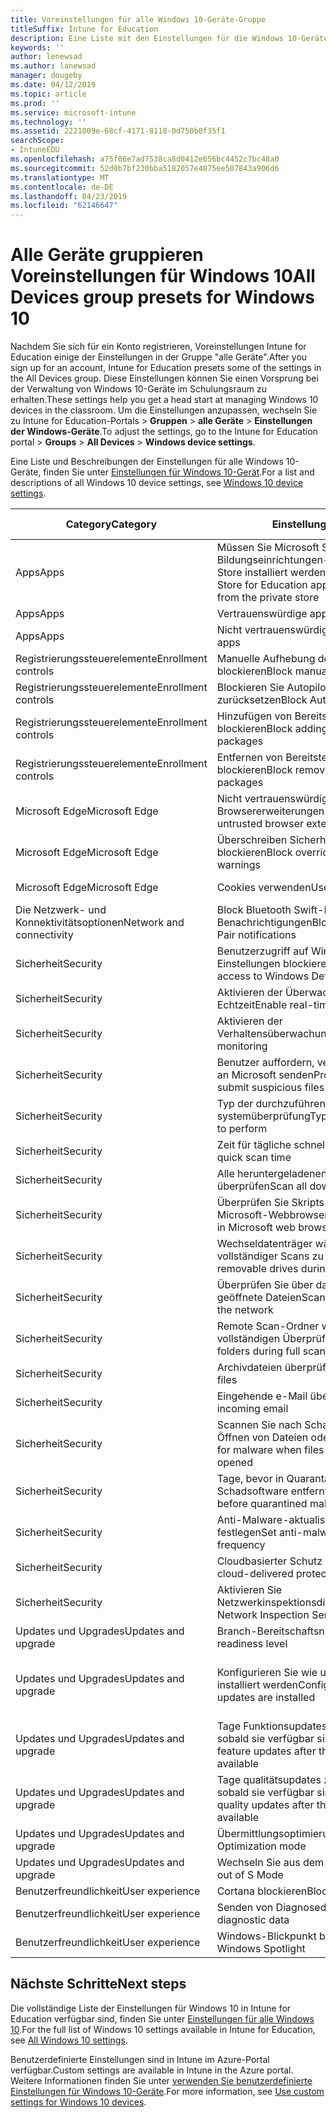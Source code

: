 ```yaml
---
title: Voreinstellungen für alle Windows 10-Geräte-Gruppe
titleSuffix: Intune for Education
description: Eine Liste mit den Einstellungen für die Windows 10-Geräte, die zum Zeitpunkt der Registrierung voreingestellt sind angezeigt
keywords: ''
author: lenewsad
ms.author: lanewsad
manager: dougeby
ms.date: 04/12/2019
ms.topic: article
ms.prod: ''
ms.service: microsoft-intune
ms.technology: ''
ms.assetid: 2221009e-68cf-4171-8118-0d750b0f35f1
searchScope:
- IntuneEDU
ms.openlocfilehash: a75f06e7ad7538ca8d0412e656bc4452c7bc48a0
ms.sourcegitcommit: 52d0b7bf230bba5182057e4875ee507843a906d6
ms.translationtype: MT
ms.contentlocale: de-DE
ms.lasthandoff: 04/23/2019
ms.locfileid: "62146647"
---
```

# <a name="all-devices-group-presets-for-windows-10"></a><span data-ttu-id="1cef4-103">Alle Geräte gruppieren Voreinstellungen für Windows 10</span><span class="sxs-lookup"><span data-stu-id="1cef4-103">All Devices group presets for Windows 10</span></span>
<span data-ttu-id="1cef4-104">Nachdem Sie sich für ein Konto registrieren, Voreinstellungen Intune for Education einige der Einstellungen in der Gruppe "alle Geräte".</span><span class="sxs-lookup"><span data-stu-id="1cef4-104">After you sign up for an account, Intune for Education presets some of the settings in the All Devices group.</span></span> <span data-ttu-id="1cef4-105">Diese Einstellungen können Sie einen Vorsprung bei der Verwaltung von Windows 10-Geräte im Schulungsraum zu erhalten.</span><span class="sxs-lookup"><span data-stu-id="1cef4-105">These settings help you get a head start at managing Windows 10 devices in the classroom.</span></span> <span data-ttu-id="1cef4-106">Um die Einstellungen anzupassen, wechseln Sie zu Intune for Education-Portals > **Gruppen** > **alle Geräte** > **Einstellungen der Windows-Geräte**.</span><span class="sxs-lookup"><span data-stu-id="1cef4-106">To adjust the settings, go to the Intune for Education portal > **Groups** > **All Devices** > **Windows device settings**.</span></span>  

<span data-ttu-id="1cef4-107">Eine Liste und Beschreibungen der Einstellungen für alle Windows 10-Geräte, finden Sie unter [Einstellungen für Windows 10-Gerät](all-edu-settings-windows.md).</span><span class="sxs-lookup"><span data-stu-id="1cef4-107">For a list and descriptions of all Windows 10 device settings, see [Windows 10 device settings](all-edu-settings-windows.md).</span></span>  

|<span data-ttu-id="1cef4-108">Category</span><span class="sxs-lookup"><span data-stu-id="1cef4-108">Category</span></span>|<span data-ttu-id="1cef4-109">Einstellung</span><span class="sxs-lookup"><span data-stu-id="1cef4-109">Setting</span></span>|<span data-ttu-id="1cef4-110">Voreingestellte codeausdruckswert</span><span class="sxs-lookup"><span data-stu-id="1cef4-110">Preset value</span></span>|
|---|---|---|
|<span data-ttu-id="1cef4-111">Apps</span><span class="sxs-lookup"><span data-stu-id="1cef4-111">Apps</span></span>|<span data-ttu-id="1cef4-112">Müssen Sie Microsoft Store für Bildungseinrichtungen-apps aus privatem Store installiert werden</span><span class="sxs-lookup"><span data-stu-id="1cef4-112">Require Microsoft Store for Education apps to be installed from the private store</span></span>|<span data-ttu-id="1cef4-113">Require</span><span class="sxs-lookup"><span data-stu-id="1cef4-113">Require</span></span>|
|<span data-ttu-id="1cef4-114">Apps</span><span class="sxs-lookup"><span data-stu-id="1cef4-114">Apps</span></span>|<span data-ttu-id="1cef4-115">Vertrauenswürdige apps</span><span class="sxs-lookup"><span data-stu-id="1cef4-115">Trusted apps</span></span>|<span data-ttu-id="1cef4-116">Blockieren</span><span class="sxs-lookup"><span data-stu-id="1cef4-116">Block</span></span>|  
|<span data-ttu-id="1cef4-117">Apps</span><span class="sxs-lookup"><span data-stu-id="1cef4-117">Apps</span></span>|<span data-ttu-id="1cef4-118">Nicht vertrauenswürdige apps</span><span class="sxs-lookup"><span data-stu-id="1cef4-118">Untrusted apps</span></span>|<span data-ttu-id="1cef4-119">Blockieren</span><span class="sxs-lookup"><span data-stu-id="1cef4-119">Block</span></span>| 
|<span data-ttu-id="1cef4-120">Registrierungssteuerelemente</span><span class="sxs-lookup"><span data-stu-id="1cef4-120">Enrollment controls</span></span>|<span data-ttu-id="1cef4-121">Manuelle Aufhebung der Registrierung blockieren</span><span class="sxs-lookup"><span data-stu-id="1cef4-121">Block manual unenrollment</span></span>|<span data-ttu-id="1cef4-122">Blockieren</span><span class="sxs-lookup"><span data-stu-id="1cef4-122">Block</span></span>|
|<span data-ttu-id="1cef4-123">Registrierungssteuerelemente</span><span class="sxs-lookup"><span data-stu-id="1cef4-123">Enrollment controls</span></span>|<span data-ttu-id="1cef4-124">Blockieren Sie Autopilot zurücksetzen</span><span class="sxs-lookup"><span data-stu-id="1cef4-124">Block Autopilot Reset</span></span>|<span data-ttu-id="1cef4-125">Aktivieren</span><span class="sxs-lookup"><span data-stu-id="1cef4-125">Enable</span></span>|
|<span data-ttu-id="1cef4-126">Registrierungssteuerelemente</span><span class="sxs-lookup"><span data-stu-id="1cef4-126">Enrollment controls</span></span>|<span data-ttu-id="1cef4-127">Hinzufügen von Bereitstellungspaketen blockieren</span><span class="sxs-lookup"><span data-stu-id="1cef4-127">Block adding provisioning packages</span></span>|<span data-ttu-id="1cef4-128">Blockieren</span><span class="sxs-lookup"><span data-stu-id="1cef4-128">Block</span></span>|
|<span data-ttu-id="1cef4-129">Registrierungssteuerelemente</span><span class="sxs-lookup"><span data-stu-id="1cef4-129">Enrollment controls</span></span>|<span data-ttu-id="1cef4-130">Entfernen von Bereitstellungspaketen blockieren</span><span class="sxs-lookup"><span data-stu-id="1cef4-130">Block removing provisioning packages</span></span>|<span data-ttu-id="1cef4-131">Blockieren</span><span class="sxs-lookup"><span data-stu-id="1cef4-131">Block</span></span>|
|<span data-ttu-id="1cef4-132">Microsoft Edge</span><span class="sxs-lookup"><span data-stu-id="1cef4-132">Microsoft Edge</span></span>|<span data-ttu-id="1cef4-133">Nicht vertrauenswürdige Browsererweiterungen blockieren</span><span class="sxs-lookup"><span data-stu-id="1cef4-133">Block untrusted browser extensions</span></span> |<span data-ttu-id="1cef4-134">Blockieren</span><span class="sxs-lookup"><span data-stu-id="1cef4-134">Block</span></span>|
|<span data-ttu-id="1cef4-135">Microsoft Edge</span><span class="sxs-lookup"><span data-stu-id="1cef4-135">Microsoft Edge</span></span>|<span data-ttu-id="1cef4-136">Überschreiben Sicherheitswarnungen blockieren</span><span class="sxs-lookup"><span data-stu-id="1cef4-136">Block overriding security warnings</span></span> |<span data-ttu-id="1cef4-137">Blockieren</span><span class="sxs-lookup"><span data-stu-id="1cef4-137">Block</span></span>|
|<span data-ttu-id="1cef4-138">Microsoft Edge</span><span class="sxs-lookup"><span data-stu-id="1cef4-138">Microsoft Edge</span></span>|<span data-ttu-id="1cef4-139">Cookies verwenden</span><span class="sxs-lookup"><span data-stu-id="1cef4-139">Use cookies</span></span>|<span data-ttu-id="1cef4-140">Eine benutzerdefinierte</span><span class="sxs-lookup"><span data-stu-id="1cef4-140">User-defined</span></span>
|<span data-ttu-id="1cef4-141">Die Netzwerk- und Konnektivitätsoptionen</span><span class="sxs-lookup"><span data-stu-id="1cef4-141">Network and connectivity</span></span>|<span data-ttu-id="1cef4-142">Block Bluetooth Swift-Paar-Benachrichtigungen</span><span class="sxs-lookup"><span data-stu-id="1cef4-142">Block Bluetooth Swift Pair notifications</span></span> |<span data-ttu-id="1cef4-143">Blockieren</span><span class="sxs-lookup"><span data-stu-id="1cef4-143">Block</span></span>
|<span data-ttu-id="1cef4-144">Sicherheit</span><span class="sxs-lookup"><span data-stu-id="1cef4-144">Security</span></span>|<span data-ttu-id="1cef4-145">Benutzerzugriff auf Windows Defender-Einstellungen blockieren</span><span class="sxs-lookup"><span data-stu-id="1cef4-145">Block user access to Windows Defender settings</span></span>|<span data-ttu-id="1cef4-146">Aktivieren</span><span class="sxs-lookup"><span data-stu-id="1cef4-146">Enable</span></span>
|<span data-ttu-id="1cef4-147">Sicherheit</span><span class="sxs-lookup"><span data-stu-id="1cef4-147">Security</span></span>|<span data-ttu-id="1cef4-148">Aktivieren der Überwachung in Echtzeit</span><span class="sxs-lookup"><span data-stu-id="1cef4-148">Enable real-time monitoring</span></span>|<span data-ttu-id="1cef4-149">Aktivieren</span><span class="sxs-lookup"><span data-stu-id="1cef4-149">Enable</span></span>
|<span data-ttu-id="1cef4-150">Sicherheit</span><span class="sxs-lookup"><span data-stu-id="1cef4-150">Security</span></span>|<span data-ttu-id="1cef4-151">Aktivieren der Verhaltensüberwachung</span><span class="sxs-lookup"><span data-stu-id="1cef4-151">Enable behavior monitoring</span></span>|<span data-ttu-id="1cef4-152">Aktivieren</span><span class="sxs-lookup"><span data-stu-id="1cef4-152">Enable</span></span>
|<span data-ttu-id="1cef4-153">Sicherheit</span><span class="sxs-lookup"><span data-stu-id="1cef4-153">Security</span></span>|<span data-ttu-id="1cef4-154">Benutzer auffordern, verdächtige Dateien an Microsoft senden</span><span class="sxs-lookup"><span data-stu-id="1cef4-154">Prompt users to submit suspicious files to Microsoft</span></span>|<span data-ttu-id="1cef4-155">Nie Daten senden</span><span class="sxs-lookup"><span data-stu-id="1cef4-155">Never send data</span></span>
|<span data-ttu-id="1cef4-156">Sicherheit</span><span class="sxs-lookup"><span data-stu-id="1cef4-156">Security</span></span>|<span data-ttu-id="1cef4-157">Typ der durchzuführenden systemüberprüfung</span><span class="sxs-lookup"><span data-stu-id="1cef4-157">Type of system scan to perform</span></span>|<span data-ttu-id="1cef4-158">Schnellüberprüfung</span><span class="sxs-lookup"><span data-stu-id="1cef4-158">Quick scan</span></span>|
|<span data-ttu-id="1cef4-159">Sicherheit</span><span class="sxs-lookup"><span data-stu-id="1cef4-159">Security</span></span>|<span data-ttu-id="1cef4-160">Zeit für tägliche schnellüberprüfung</span><span class="sxs-lookup"><span data-stu-id="1cef4-160">Daily quick scan time</span></span>|<span data-ttu-id="1cef4-161">2 UHR</span><span class="sxs-lookup"><span data-stu-id="1cef4-161">2 AM</span></span>|
|<span data-ttu-id="1cef4-162">Sicherheit</span><span class="sxs-lookup"><span data-stu-id="1cef4-162">Security</span></span>|<span data-ttu-id="1cef4-163">Alle heruntergeladenen Dateien überprüfen</span><span class="sxs-lookup"><span data-stu-id="1cef4-163">Scan all downloaded files</span></span>|<span data-ttu-id="1cef4-164">Aktivieren</span><span class="sxs-lookup"><span data-stu-id="1cef4-164">Enable</span></span>|
|<span data-ttu-id="1cef4-165">Sicherheit</span><span class="sxs-lookup"><span data-stu-id="1cef4-165">Security</span></span>|<span data-ttu-id="1cef4-166">Überprüfen Sie Skripts zur Ausführung in Microsoft-Webbrowsern</span><span class="sxs-lookup"><span data-stu-id="1cef4-166">Scan scripts run in Microsoft web browsers</span></span>|<span data-ttu-id="1cef4-167">Aktivieren</span><span class="sxs-lookup"><span data-stu-id="1cef4-167">Enable</span></span>|
|<span data-ttu-id="1cef4-168">Sicherheit</span><span class="sxs-lookup"><span data-stu-id="1cef4-168">Security</span></span>|<span data-ttu-id="1cef4-169">Wechseldatenträger während vollständiger Scans zu überprüfen</span><span class="sxs-lookup"><span data-stu-id="1cef4-169">Scan removable drives during full scan</span></span>|<span data-ttu-id="1cef4-170">Aktivieren</span><span class="sxs-lookup"><span data-stu-id="1cef4-170">Enable</span></span>|
|<span data-ttu-id="1cef4-171">Sicherheit</span><span class="sxs-lookup"><span data-stu-id="1cef4-171">Security</span></span>|<span data-ttu-id="1cef4-172">Überprüfen Sie über das Netzwerk geöffnete Dateien</span><span class="sxs-lookup"><span data-stu-id="1cef4-172">Scan files opened over the network</span></span>|<span data-ttu-id="1cef4-173">Aktivieren</span><span class="sxs-lookup"><span data-stu-id="1cef4-173">Enable</span></span>|
|<span data-ttu-id="1cef4-174">Sicherheit</span><span class="sxs-lookup"><span data-stu-id="1cef4-174">Security</span></span>|<span data-ttu-id="1cef4-175">Remote Scan-Ordner während der vollständigen Überprüfung</span><span class="sxs-lookup"><span data-stu-id="1cef4-175">Scan remote folders during full scan</span></span>|<span data-ttu-id="1cef4-176">Aktivieren</span><span class="sxs-lookup"><span data-stu-id="1cef4-176">Enable</span></span>|
|<span data-ttu-id="1cef4-177">Sicherheit</span><span class="sxs-lookup"><span data-stu-id="1cef4-177">Security</span></span>|<span data-ttu-id="1cef4-178">Archivdateien überprüfen</span><span class="sxs-lookup"><span data-stu-id="1cef4-178">Scan archive files</span></span>|<span data-ttu-id="1cef4-179">Aktivieren</span><span class="sxs-lookup"><span data-stu-id="1cef4-179">Enable</span></span>|
|<span data-ttu-id="1cef4-180">Sicherheit</span><span class="sxs-lookup"><span data-stu-id="1cef4-180">Security</span></span>|<span data-ttu-id="1cef4-181">Eingehende e-Mail überprüfen</span><span class="sxs-lookup"><span data-stu-id="1cef4-181">Scan incoming email</span></span>|<span data-ttu-id="1cef4-182">Aktivieren</span><span class="sxs-lookup"><span data-stu-id="1cef4-182">Enable</span></span>|
|<span data-ttu-id="1cef4-183">Sicherheit</span><span class="sxs-lookup"><span data-stu-id="1cef4-183">Security</span></span>|<span data-ttu-id="1cef4-184">Scannen Sie nach Schadsoftware beim Öffnen von Dateien oder Programme</span><span class="sxs-lookup"><span data-stu-id="1cef4-184">Scan for malware when files or programs are opened</span></span>|<span data-ttu-id="1cef4-185">Alle Dateien überwachen</span><span class="sxs-lookup"><span data-stu-id="1cef4-185">Monitor all files</span></span>|
|<span data-ttu-id="1cef4-186">Sicherheit</span><span class="sxs-lookup"><span data-stu-id="1cef4-186">Security</span></span>|<span data-ttu-id="1cef4-187">Tage, bevor in Quarantäne befindlicher Schadsoftware entfernt wurde</span><span class="sxs-lookup"><span data-stu-id="1cef4-187">Days before quarantined malware is removed</span></span>|<span data-ttu-id="1cef4-188">0</span><span class="sxs-lookup"><span data-stu-id="1cef4-188">0</span></span>|
|<span data-ttu-id="1cef4-189">Sicherheit</span><span class="sxs-lookup"><span data-stu-id="1cef4-189">Security</span></span>|<span data-ttu-id="1cef4-190">Anti-Malware-aktualisierungshäufigkeit festlegen</span><span class="sxs-lookup"><span data-stu-id="1cef4-190">Set anti-malware update frequency</span></span>|<span data-ttu-id="1cef4-191">8 Stunden</span><span class="sxs-lookup"><span data-stu-id="1cef4-191">8 hours</span></span>|
|<span data-ttu-id="1cef4-192">Sicherheit</span><span class="sxs-lookup"><span data-stu-id="1cef4-192">Security</span></span>|<span data-ttu-id="1cef4-193">Cloudbasierter Schutz aktivieren</span><span class="sxs-lookup"><span data-stu-id="1cef4-193">Enable cloud-delivered protection</span></span>|<span data-ttu-id="1cef4-194">Aktivieren</span><span class="sxs-lookup"><span data-stu-id="1cef4-194">Enable</span></span>|
|<span data-ttu-id="1cef4-195">Sicherheit</span><span class="sxs-lookup"><span data-stu-id="1cef4-195">Security</span></span>|<span data-ttu-id="1cef4-196">Aktivieren Sie Netzwerkinspektionsdienst</span><span class="sxs-lookup"><span data-stu-id="1cef4-196">Enable Network Inspection Service</span></span>|<span data-ttu-id="1cef4-197">Aktivieren</span><span class="sxs-lookup"><span data-stu-id="1cef4-197">Enable</span></span>|
|<span data-ttu-id="1cef4-198">Updates und Upgrades</span><span class="sxs-lookup"><span data-stu-id="1cef4-198">Updates and upgrade</span></span> |<span data-ttu-id="1cef4-199">Branch-Bereitschaftsniveau</span><span class="sxs-lookup"><span data-stu-id="1cef4-199">Branch readiness level</span></span>|<span data-ttu-id="1cef4-200">Halbjährlicher Kanal</span><span class="sxs-lookup"><span data-stu-id="1cef4-200">Semi-Annual Channel</span></span>|
|<span data-ttu-id="1cef4-201">Updates und Upgrades</span><span class="sxs-lookup"><span data-stu-id="1cef4-201">Updates and upgrade</span></span> |<span data-ttu-id="1cef4-202">Konfigurieren Sie wie und wann Updates installiert werden</span><span class="sxs-lookup"><span data-stu-id="1cef4-202">Configure how and when updates are installed</span></span>|<span data-ttu-id="1cef4-203">Automatisch installieren Sie und neu starten Sie, ohne endbenutzersteuerung</span><span class="sxs-lookup"><span data-stu-id="1cef4-203">Automatically install and reboot without end-user control</span></span>| 
|<span data-ttu-id="1cef4-204">Updates und Upgrades</span><span class="sxs-lookup"><span data-stu-id="1cef4-204">Updates and upgrade</span></span> |<span data-ttu-id="1cef4-205">Tage Funktionsupdates zurückstellen, sobald sie verfügbar sind</span><span class="sxs-lookup"><span data-stu-id="1cef4-205">Days to defer feature updates after they become available</span></span> |<span data-ttu-id="1cef4-206">0</span><span class="sxs-lookup"><span data-stu-id="1cef4-206">0</span></span>|
|<span data-ttu-id="1cef4-207">Updates und Upgrades</span><span class="sxs-lookup"><span data-stu-id="1cef4-207">Updates and upgrade</span></span> |<span data-ttu-id="1cef4-208">Tage qualitätsupdates zurückstellen, sobald sie verfügbar sind</span><span class="sxs-lookup"><span data-stu-id="1cef4-208">Days to defer quality updates after they become available</span></span>  |<span data-ttu-id="1cef4-209">0</span><span class="sxs-lookup"><span data-stu-id="1cef4-209">0</span></span>|
|<span data-ttu-id="1cef4-210">Updates und Upgrades</span><span class="sxs-lookup"><span data-stu-id="1cef4-210">Updates and upgrade</span></span> |<span data-ttu-id="1cef4-211">Übermittlungsoptimierungsmodus</span><span class="sxs-lookup"><span data-stu-id="1cef4-211">Delivery Optimization mode</span></span>|<span data-ttu-id="1cef4-212">HTTP mit peering-NAT</span><span class="sxs-lookup"><span data-stu-id="1cef4-212">HTTP with peering NAT</span></span> |
|<span data-ttu-id="1cef4-213">Updates und Upgrades</span><span class="sxs-lookup"><span data-stu-id="1cef4-213">Updates and upgrade</span></span> |<span data-ttu-id="1cef4-214">Wechseln Sie aus dem S-Modus</span><span class="sxs-lookup"><span data-stu-id="1cef4-214">Switch out of S Mode</span></span>|<span data-ttu-id="1cef4-215">Behalten Sie im S-Modus</span><span class="sxs-lookup"><span data-stu-id="1cef4-215">Keep in S Mode</span></span>|
|<span data-ttu-id="1cef4-216">Benutzerfreundlichkeit</span><span class="sxs-lookup"><span data-stu-id="1cef4-216">User experience</span></span>|<span data-ttu-id="1cef4-217">Cortana blockieren</span><span class="sxs-lookup"><span data-stu-id="1cef4-217">Block Cortana</span></span>|<span data-ttu-id="1cef4-218">Blockieren</span><span class="sxs-lookup"><span data-stu-id="1cef4-218">Block</span></span>|
|<span data-ttu-id="1cef4-219">Benutzerfreundlichkeit</span><span class="sxs-lookup"><span data-stu-id="1cef4-219">User experience</span></span>|<span data-ttu-id="1cef4-220">Senden von Diagnosedaten</span><span class="sxs-lookup"><span data-stu-id="1cef4-220">Send diagnostic data</span></span>|<span data-ttu-id="1cef4-221">Einfach</span><span class="sxs-lookup"><span data-stu-id="1cef4-221">Basic</span></span>|
|<span data-ttu-id="1cef4-222">Benutzerfreundlichkeit</span><span class="sxs-lookup"><span data-stu-id="1cef4-222">User experience</span></span>|<span data-ttu-id="1cef4-223">Windows-Blickpunkt blockieren</span><span class="sxs-lookup"><span data-stu-id="1cef4-223">Block Windows Spotlight</span></span>|<span data-ttu-id="1cef4-224">Blockieren</span><span class="sxs-lookup"><span data-stu-id="1cef4-224">Block</span></span>|  


## <a name="next-steps"></a><span data-ttu-id="1cef4-225">Nächste Schritte</span><span class="sxs-lookup"><span data-stu-id="1cef4-225">Next steps</span></span>
<span data-ttu-id="1cef4-226">Die vollständige Liste der Einstellungen für Windows 10 in Intune for Education verfügbar sind, finden Sie unter [Einstellungen für alle Windows 10](all-edu-settings-windows.md).</span><span class="sxs-lookup"><span data-stu-id="1cef4-226">For the full list of Windows 10 settings available in Intune for Education, see [All Windows 10 settings](all-edu-settings-windows.md).</span></span>  

<span data-ttu-id="1cef4-227">Benutzerdefinierte Einstellungen sind in Intune im Azure-Portal verfügbar.</span><span class="sxs-lookup"><span data-stu-id="1cef4-227">Custom settings are available in Intune in the Azure portal.</span></span> <span data-ttu-id="1cef4-228">Weitere Informationen finden Sie unter [verwenden Sie benutzerdefinierte Einstellungen für Windows 10-Geräte](https://docs.microsoft.com/intune/custom-settings-windows-10).</span><span class="sxs-lookup"><span data-stu-id="1cef4-228">For more information, see [Use custom settings for Windows 10 devices](https://docs.microsoft.com/intune/custom-settings-windows-10).</span></span>  